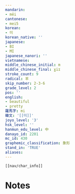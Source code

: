 ```yaml
---
mandarin:
- měi
cantonese:
- mei5
korean:
- 미
korean_native: ''
japanese:
- BI
- MI
japanese_nanori: ''
vietnamese:
middle_chinese_initial: m
middle_chinese_final: ɣiɪ
stroke_count: 9
radical: 羊
skip_number: 2-3-6
grade_level: 2
pos: ''
english:
- beautiful
- pretty
羅馬字: mi
韓文: '[[미]]'
joyo_level: '3'
hsk_level: ''
hanmun_edu_level: 中
danayo_id: 2201
mc_id: 430
graphemic_classification: 象形
stand_in: 'TRUE'
aliases:
---
```

```meta-bind-embed
[[nav/char_info]]
```

# Notes
